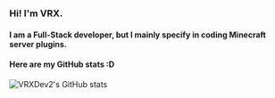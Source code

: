 ### Hi! I'm VRX.
#### I am a Full-Stack developer, but I mainly specify in coding Minecraft server plugins.
#### Here are my GitHub stats :D
![VRXDev2's GitHub stats](https://github-readme-stats.vercel.app/api?username=VRXDev2&theme=radical&show_icons=true)
